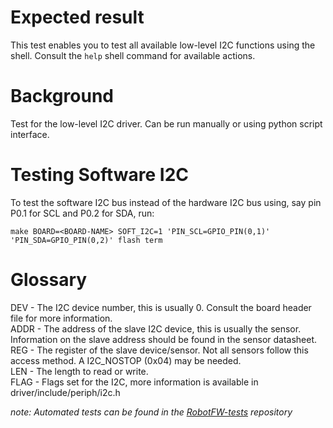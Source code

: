 Expected result
===============
This test enables you to test all available low-level I2C functions using the shell.
Consult the `help` shell command for available actions.

Background
==========
Test for the low-level I2C driver.  Can be run manually or using python script interface.

Testing Software I2C
====================

To test the software I2C bus instead of the hardware I2C bus using, say pin
P0.1 for SCL and P0.2 for SDA, run:

```
make BOARD=<BOARD-NAME> SOFT_I2C=1 'PIN_SCL=GPIO_PIN(0,1)' 'PIN_SDA=GPIO_PIN(0,2)' flash term
```

Glossary
==========
DEV - The I2C device number, this is usually 0.
Consult the board header file for more information.</br>
ADDR - The address of the slave I2C device, this is usually the sensor.
Information on the slave address should be found in the sensor datasheet.</br>
REG - The register of the slave device/sensor.
Not all sensors follow this access method.
A I2C_NOSTOP (0x04) may be needed.</br>
LEN - The length to read or write.</br>
FLAG - Flags set for the I2C, more information is available in driver/include/periph/i2c.h

_note: Automated tests can be found in the
[RobotFW-tests](https://github.com/RIOT-OS/RobotFW-tests/tree/master/tests/periph/i2c)
repository_
